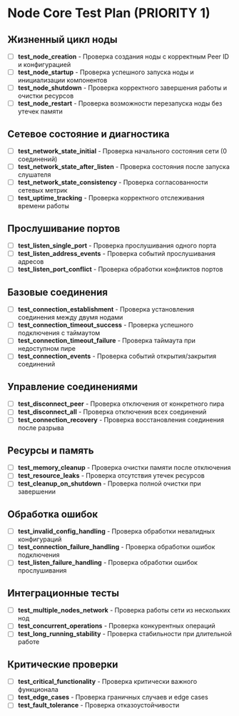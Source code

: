# Node Core Test Plan (PRIORITY 1)

## Жизненный цикл ноды
- [ ] **test_node_creation** - Проверка создания ноды с корректным Peer ID и конфигурацией
- [ ] **test_node_startup** - Проверка успешного запуска ноды и инициализации компонентов
- [ ] **test_node_shutdown** - Проверка корректного завершения работы и очистки ресурсов
- [ ] **test_node_restart** - Проверка возможности перезапуска ноды без утечек памяти

## Сетевое состояние и диагностика
- [ ] **test_network_state_initial** - Проверка начального состояния сети (0 соединений)
- [ ] **test_network_state_after_listen** - Проверка состояния после запуска слушателя
- [ ] **test_network_state_consistency** - Проверка согласованности сетевых метрик
- [ ] **test_uptime_tracking** - Проверка корректного отслеживания времени работы

## Прослушивание портов
- [ ] **test_listen_single_port** - Проверка прослушивания одного порта
- [ ] **test_listen_address_events** - Проверка событий прослушивания адресов
- [ ] **test_listen_port_conflict** - Проверка обработки конфликтов портов

## Базовые соединения
- [ ] **test_connection_establishment** - Проверка установления соединения между двумя нодами
- [ ] **test_connection_timeout_success** - Проверка успешного подключения с таймаутом
- [ ] **test_connection_timeout_failure** - Проверка таймаута при недоступном пире
- [ ] **test_connection_events** - Проверка событий открытия/закрытия соединений

## Управление соединениями
- [ ] **test_disconnect_peer** - Проверка отключения от конкретного пира
- [ ] **test_disconnect_all** - Проверка отключения всех соединений
- [ ] **test_connection_recovery** - Проверка восстановления соединения после разрыва

## Ресурсы и память
- [ ] **test_memory_cleanup** - Проверка очистки памяти после отключения
- [ ] **test_resource_leaks** - Проверка отсутствия утечек ресурсов
- [ ] **test_cleanup_on_shutdown** - Проверка полной очистки при завершении

## Обработка ошибок
- [ ] **test_invalid_config_handling** - Проверка обработки невалидных конфигураций
- [ ] **test_connection_failure_handling** - Проверка обработки ошибок подключения
- [ ] **test_listen_failure_handling** - Проверка обработки ошибок прослушивания

## Интеграционные тесты
- [ ] **test_multiple_nodes_network** - Проверка работы сети из нескольких нод
- [ ] **test_concurrent_operations** - Проверка конкурентных операций
- [ ] **test_long_running_stability** - Проверка стабильности при длительной работе

## Критические проверки
- [ ] **test_critical_functionality** - Проверка критически важного функционала
- [ ] **test_edge_cases** - Проверка граничных случаев и edge cases
- [ ] **test_fault_tolerance** - Проверка отказоустойчивости
